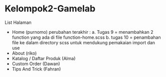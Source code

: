 # Kelompok2-Gamelab

List Halaman
- Home (purnomo)
  perubahan terakhir :
  a. Tugas 9 = menambahkan 2 function yang ada di file function-home.scss
  b. tugas 10 = penambahan file ke dalam directory scss untuk mendukung pemakaian import dan use
- About (riko)
- Katalog / Daftar Produk (Alma)
- Custom Order (Dawan)
- Tips And Trick (Fahran)
